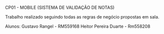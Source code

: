 CP01 - MOBILE (SISTEMA DE VALIDAÇÃO DE NOTAS)

Trabalho realizado seguindo todas as regras de negócio propostas em sala. 

Alunos:
Gustavo Rangel - RM559168
Heitor Pereira Duarte - Rm558208
